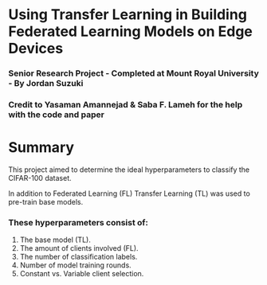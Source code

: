 # Using Transfer Learning in Building Federated Learning Models on Edge Devices

### Senior Research Project - Completed at Mount Royal University - By Jordan Suzuki 
### Credit to Yasaman Amannejad & Saba F. Lameh for the help with the code and paper

# Summary
This project aimed to determine the ideal hyperparameters to classify the CIFAR-100 dataset.

In addition to Federated Learning (FL) Transfer Learning (TL) was used to pre-train base models.

### These hyperparameters consist of:
1. The base model (TL).
2. The amount of clients involved (FL).
3. The number of classification labels.
4. Number of model training rounds.
5. Constant vs. Variable client selection.

